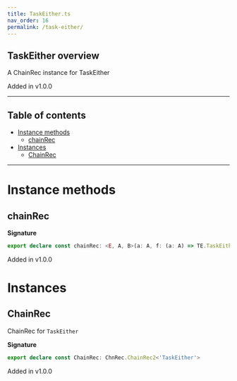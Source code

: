 ```yaml
---
title: TaskEither.ts
nav_order: 16
permalink: /task-either/
---
```


## TaskEither overview

A ChainRec instance for TaskEither

Added in v1.0.0

---

<h2 class="text-delta">Table of contents</h2>

- [Instance methods](#instance-methods)
  - [chainRec](#chainrec)
- [Instances](#instances)
  - [ChainRec](#chainrec)

---

# Instance methods

## chainRec

**Signature**

```ts
export declare const chainRec: <E, A, B>(a: A, f: (a: A) => TE.TaskEither<E, E.Either<A, B>>) => TE.TaskEither<E, B>
```

Added in v1.0.0

# Instances

## ChainRec

ChainRec for `TaskEither`

**Signature**

```ts
export declare const ChainRec: ChnRec.ChainRec2<'TaskEither'>
```

Added in v1.0.0
